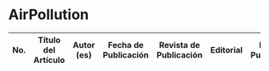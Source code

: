 # AirPollution


| No. |   Título del Artículo   |   Autor (es)   |   Fecha de Publicación   |   Revista de Publicación   |   Editorial   |   País de Publicación   |   Indizada a:   |   ISSN   |   Vol.   |   Pag.   |   Edición   |
|---   |---   |---   |---   |---   |---   |---   |---   |---   |---   |---   |---   |

